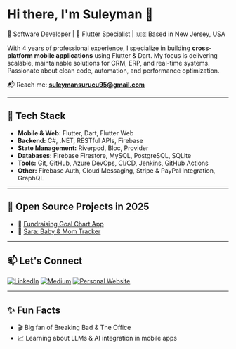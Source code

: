 # Hi there, I'm Suleyman 👋

🎯 Software Developer | 📱 Flutter Specialist | 🇺🇸 Based in New Jersey, USA

With 4 years of professional experience, I specialize in building **cross-platform mobile applications** using Flutter & Dart. My focus is delivering scalable, maintainable solutions for CRM, ERP, and real-time systems. Passionate about clean code, automation, and performance optimization.

📬 Reach me: **suleymansurucu95@gmail.com**

---

## 🔧 Tech Stack

- **Mobile & Web:** Flutter, Dart, Flutter Web  
- **Backend:** C#, .NET, RESTful APIs, Firebase  
- **State Management:** Riverpod, Bloc, Provider  
- **Databases:** Firebase Firestore, MySQL, PostgreSQL, SQLite  
- **Tools:** Git, GitHub, Azure DevOps, CI/CD, Jenkins, GitHub Actions  
- **Other:** Firebase Auth, Cloud Messaging, Stripe & PayPal Integration, GraphQL

---


## 📌 Open Source Projects in 2025

- 🔗 [Fundraising Goal Chart App](https://github.com/suleymansurucu/fundraising-goal-chart)
- 🍼 [Sara: Baby & Mom Tracker](https://github.com/suleymansurucu/baby-tracker)

---

## 📫 Let's Connect
[![LinkedIn](https://img.shields.io/badge/LinkedIn-blue?logo=linkedin&logoColor=white)](https://www.linkedin.com/in/suleymansurucu)
[![Medium](https://img.shields.io/badge/Medium-black?logo=medium)](https://medium.com/@suleymansurucu)
[![Personal Website](https://img.shields.io/badge/Website-grey?logo=google-chrome&logoColor=white)](https://suleymansurucu.dev)

---

## ✨ Fun Facts
- 🎬 Big fan of Breaking Bad & The Office
- 📈 Learning about LLMs & AI integration in mobile apps
